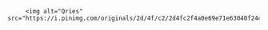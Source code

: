 
         <img alt="Qries" src="https://i.pinimg.com/originals/2d/4f/c2/2d4fc2f4a0e69e71e63040f24c5a8ec9.jpg"/>
